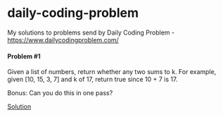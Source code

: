 # daily-coding-problem
My solutions to problems send by Daily Coding Problem - https://www.dailycodingproblem.com/

#### Problem #1

Given a list of numbers, return whether any two sums to k.
For example, given [10, 15, 3, 7] and k of 17, return true since 10 + 7 is 17.

Bonus: Can you do this in one pass?

[Solution](solutions/problem140921.py)
